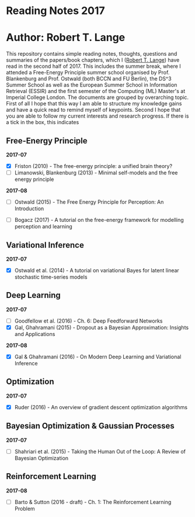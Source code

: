 # Reading Notes 2017
# Author: Robert T. Lange

This repository contains simple reading notes, thoughts, questions and summaries of the papers/book chapters, which I ([Robert T. Lange](www.rob-lange.com)) have read in the second half of 2017. This includes the summer break, where I attended a Free-Energy Principle summer school organised by Prof. Blankenburg and Prof. Ostwald (both BCCN and FU Berlin), the DS^3 Summer School as well as the European Summer School in Information Retrieval (ESSIR) and the first semester of the Computing (ML) Master's at Imperial College London. The documents are grouped by overarching topic. First of all I hope that this way I am able to structure my knowledge gains and have a quick read to remind myself of keypoints. Second I hope that you are able to follow my current interests and research progress. If there is a tick in the box, this indicates 


## Free-Energy Principle

**2017-07**

* [x] Friston (2010) - The free-energy principle: a unified brain theory?
* [ ] Limanowski, Blankenburg (2013) - Minimal self-models and the free energy principle

**2017-08**

* [ ] Ostwald (2015) - The Free Energy Principle for Perception: An Introduction
* [ ] Bogacz (2017) - A tutorial on the free-energy framework for modelling perception and learning


## Variational Inference

**2017-07**

* [x] Ostwald et al. (2014) - A tutorial on variational Bayes for latent linear stochastic time-series models



## Deep Learning

**2017-07**

* [ ] Goodfellow et al. (2016) - Ch. 6: Deep Feedforward Networks
* [x] Gal, Ghahramani (2015) - Dropout as a Bayesian Approximation: Insights and Applications

**2017-08**

* [x] Gal & Ghahramani (2016) - On Modern Deep Learning and Variational Inference


## Optimization

**2017-07**

* [x] Ruder (2016) - An overview of gradient descent optimization algorithms



## Bayesian Optimization & Gaussian Processes

**2017-07**

* [ ] Shahriari et al. (2015) - Taking the Human Out of the Loop: A Review of Bayesian Optimization


		
## Reinforcement Learning

**2017-08**

* [ ] Barto & Sutton (2016 - draft) - Ch. 1: The Reinforcement Learning Problem


